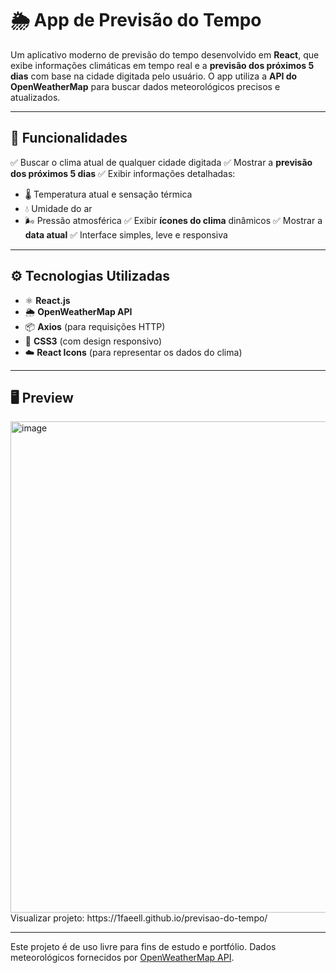 # 🌦️ App de Previsão do Tempo

Um aplicativo moderno de previsão do tempo desenvolvido em **React**, que exibe informações climáticas em tempo real e a **previsão dos próximos 5 dias** com base na cidade digitada pelo usuário.
O app utiliza a **API do OpenWeatherMap** para buscar dados meteorológicos precisos e atualizados.

---

## 🚀 Funcionalidades

✅ Buscar o clima atual de qualquer cidade digitada
✅ Mostrar a **previsão dos próximos 5 dias**
✅ Exibir informações detalhadas:

* 🌡️ Temperatura atual e sensação térmica
* 💧 Umidade do ar
* 🌬️ Pressão atmosférica
  ✅ Exibir **ícones do clima** dinâmicos
  ✅ Mostrar a **data atual**
  ✅ Interface simples, leve e responsiva

---

## ⚙️ Tecnologias Utilizadas

* ⚛️ **React.js**
* 🌦️ **OpenWeatherMap API**
* 📦 **Axios** (para requisições HTTP)
* 🎨 **CSS3** (com design responsivo)
* ☁️ **React Icons** (para representar os dados do clima)

---

## 🖥 Preview

<img width="1440" height="786" alt="image" src="https://github.com/user-attachments/assets/3ce5ebce-7a99-4232-8a41-97c35d368adf" />
Visualizar projeto: https://1faeell.github.io/previsao-do-tempo/

---
Este projeto é de uso livre para fins de estudo e portfólio.
Dados meteorológicos fornecidos por [OpenWeatherMap API](https://openweathermap.org/).
